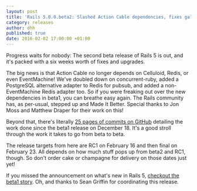 ```yaml
---
layout: post
title: 'Rails 5.0.0.beta2: Slashed Action Cable dependencies, fixes galore'
category: releases
author: dhh
published: true
date: 2016-02-02 17:00:00 +01:00
---
```

Progress waits for nobody: The second beta release of Rails 5 is out, and it's packed with a six weeks worth of fixes and upgrades. 

The big news is that Action Cable no longer depends on Celluloid, Redis, or even EventMachine! We've doubled down on concurrent-ruby, added a PostgreSQL alternative adapter to Redis for pubsub, and added a non-EventMachine Redis adapter too. So if you were freaking out over the new dependencies in beta1, you can breathe easy again. The Rails community has, as per-usual, stepped up and Made It Better. Special thanks to Jon Moss and Matthew Draper for their work on this!

Beyond that, there's literally [25 pages of commits on GitHub](https://github.com/rails/rails/commits/v5.0.0.beta2?page=25) detailing the work done since the beta1 release on December 18. It's a good stroll through the work it takes to go from beta to beta.

The release targets from here are RC1 on February 16 and then final on February 23. All depends on how much stuff pops up from beta2 and RC1, though. So don't order cake or champagne for delivery on those dates just yet!

If you missed the announcement on what's new in Rails 5, [checkout the beta1 story](http://weblog.rubyonrails.org/2015/12/18/Rails-5-0-beta1/). Oh, and thanks to Sean Griffin for coordinating this release.